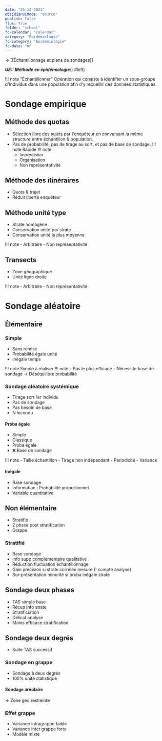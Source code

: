 ```yaml
---
date: "26-12-2021"
obsidianUIMode: "source"
publish: False
flux: True
folder: "school"
fc-calendar: "Calendar"
category: "Épidémiologie"
fc-category: "Épidémiologie"
fc-date: "❌"
---
```

→ [[Échantillonnage et plans de sondages]]

***UE:: Méthode en épidémiologie***{: #left}  

!!! note "Échantillonner"
	Opération qui consiste à identifier un sous-groupe d'individus dans une population afin d'y recueillir des données statistiques.

# Sondage empirique
## Méthode des quotas
- Sélection libre des sujets par l'enquêteur en conversant la même structure entre échantillon &  population.
- Pas de probabilité, pas de tirage au sort, et pas de base de sondage.
!!! note 
	Rapide
!!! note 
	- Imprécision
	- Organisation
	- Non représentativité

## Méthode des itinéraires
- Quota & trajet
- Réduit liberté enquêteur

## Méthode unité type
- Strate homogène
- Conservation unité par strate
- Conservation unité la plus moyenne

!!! note 
	- Arbitraire
	- Non représentativité

## Transects
- Zone géographique
- Unité ligne droite

!!! note 
	- Arbitraire 
	- Non représentativité

# Sondage aléatoire
## Élémentaire
### Simple
- Sans remise
- Probabilité égale unité
- Inégale temps

!!! note 
	Simple à réaliser
!!! note 
	- Pas le plus efficace
	- Nécessite base de sondage
→ Déséquilibre probabilité

### Sondage aléatoire systémique
- Tirage sort 1er individu
- Pas de sondage
- Pas besoin de base
- N inconnu

#### Proba égale
- Simple
- Classique
- Proba égale
- ❌ Base de sondage

!!! note 
	- Taille échantillon
	- Tirage non indépendant
	- Périodicité
	- Variance

#### Inégale
- Base sondage
- Information : Probabilité proportionnel
- Variable quantitative

## Non élémentaire
- Stratifié
- 2 phase post stratification
- Grappe

### Stratifié
- Base sondage
- Info supp complémentaire qualitative
- Réduction fluctuation échantillonnage
- Gain précision si strate corrélée mesure (! compte analyse)
- Sur-présentation minorité si proba inégale strate

## Sondage deux phases
- TAS simple base
- Récup info strate
- Stratificiation
- Délicat analyse 
- Moins efficace stratification

## Sondage deux degrés
- Suite TAS successif

### Sondage en grappe
- Sondage à deux degrés
- 100% unité statistique

#### Sondage aréolaire
⇒ Zone géo restreinte

### Effet grappe
- Variance intragrappe faible
- Variance inter grappe forte
- Modèle mixte